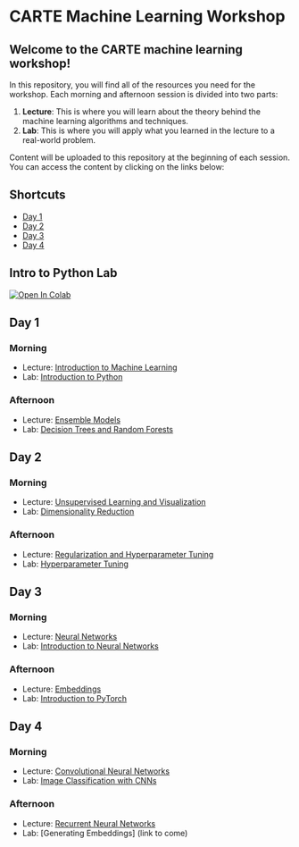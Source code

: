 # CARTE Machine Learning Workshop

## Welcome to the CARTE machine learning workshop!

In this repository, you will find all of the resources you need for the workshop. Each morning and afternoon session is divided into two parts:

1. **Lecture**: This is where you will learn about the theory behind the machine learning algorithms and techniques.
2. **Lab**: This is where you will apply what you learned in the lecture to a real-world problem.

Content will be uploaded to this repository at the beginning of each session. You can access the content by clicking on the links below:

## Shortcuts

- [Day 1](#day-1)
- [Day 2](#day-2)
- [Day 3](#day-3)
- [Day 4](#day-4)

## Intro to Python Lab

[![Open In Colab](https://colab.research.google.com/assets/colab-badge.svg)](https://colab.research.google.com/github/alexwolson/carte_workshop_2024/blob/main/labs/python-intro.ipynb)

## Day 1
### Morning

- Lecture: [Introduction to Machine Learning](slides/lecture-1-1.pdf)
- Lab: [Introduction to Python](https://colab.research.google.com/github/alexwolson/carte_workshop_2024/blob/main/labs/lab-1-1.ipynb)

### Afternoon

- Lecture: [Ensemble Models](slides/lecture-1-2.pdf)
- Lab: [Decision Trees and Random Forests](https://colab.research.google.com/github/alexwolson/carte_workshop_2024/blob/main/labs/lab-1-2.ipynb)

## Day 2
### Morning

- Lecture: [Unsupervised Learning and Visualization](slides/lecture-2-1.pdf)
- Lab: [Dimensionality Reduction](https://colab.research.google.com/github/alexwolson/carte_workshop_2024/blob/main/labs/lab-2-1.ipynb)

### Afternoon

- Lecture: [Regularization and Hyperparameter Tuning](slides/lecture-2-2.pdf)
- Lab: [Hyperparameter Tuning](https://colab.research.google.com/github/alexwolson/carte_workshop_2024/blob/main/labs/lab-2-2.ipynb)

## Day 3
### Morning

- Lecture: [Neural Networks](slides/lecture-3-1.pdf)
- Lab: [Introduction to Neural Networks](https://colab.research.google.com/github/alexwolson/carte_workshop_2024/blob/main/labs/lab-3-1.ipynb)

### Afternoon

- Lecture: [Embeddings](slides/lecture-3-2.pdf)
- Lab: [Introduction to PyTorch](https://colab.research.google.com/github/alexwolson/carte_workshop_2024/blob/main/labs/lab-3-2.ipynb)

## Day 4
### Morning

- Lecture: [Convolutional Neural Networks](slides/lecture-4-1.pdf)
- Lab: [Image Classification with CNNs](https://colab.research.google.com/github/alexwolson/carte_workshop_2024/blob/main/labs/lab-4-1.ipynb)

### Afternoon

- Lecture: [Recurrent Neural Networks](slides/lecture-4-2.pdf)
- Lab: [Generating Embeddings] (link to come)